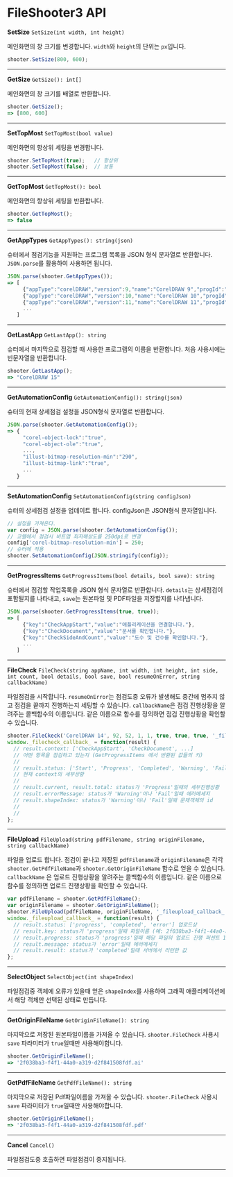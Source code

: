 # FileShooter3 API

**SetSize** `SetSize(int width, int height)`

메인화면의 창 크기를 변경합니다. `width`와 `height`의 단위는 `px`입니다.
```javascript
shooter.SetSize(800, 600);
```
---

**GetSize** `GetSize(): int[]`

메인화면의 창 크기를 배열로 반환합니다.
```javascript
shooter.GetSize();
=> [800, 600]
```
---

**SetTopMost** `SetTopMost(bool value)`

메인화면의 항상위 세팅을 변경합니다.
```javascript
shooter.SetTopMost(true);   // 항상위
shooter.SetTopMost(false);  // 보통
```
---

**GetTopMost** `GetTopMost(): bool`

메인화면의 항상위 세팅을 반환합니다.
```javascript
shooter.GetTopMost();
=> false
```
---
**GetAppTypes** `GetAppTypes(): string(json)`

슈터에서 점검기능을 지원하는 프로그램 목록을 JSON 형식 문자열로 반환합니다. `JSON.parse`를 활용하여 사용하면 됩니다.
```javascript
JSON.parse(shooter.GetAppTypes());
=> [
     {"appType":"corelDRAW","version":9,"name":"CorelDRAW 9","progId":"CorelDRAW.Application.9","compatibility":"x86"},
     {"appType":"corelDRAW","version":10,"name":"CorelDRAW 10","progId":"CorelDRAW.Application.10","compatibility":"x86"},
     {"appType":"corelDRAW","version":11,"name":"CorelDRAW 11","progId":"CorelDRAW.Application.11","compatibility":"x86"},
     ...
   ]
```
---

**GetLastApp** `GetLastApp(): string`

슈터에서 마지막으로 점검할 때 사용한 프로그램의 이름을 반환합니다. 처음 사용시에는 빈문자열을 반환합니다.
```javascript
shooter.GetLastApp();
=> "CorelDRAW 15"
```
---

**GetAutomationConfig** `GetAutomationConfig(): string(json)`

슈터의 현재 상세점검 설정을 JSON형식 문자열로 반환합니다.
```javascript
JSON.parse(shooter.GetAutomationConfig());
=> {
     "corel-object-lock":"true",
     "corel-object-ole":"true",
     ...,
     "illust-bitmap-resolution-min":"290",
     "illust-bitmap-link":"true",
     ...
   }
```
---

**SetAutomationConfig** `SetAutomationConfig(string configJson)`

슈터의 상세점검 설정을 업데이트 합니다. configJson은 JSON형식 문자열입니다.
```javascript
// 설정을 가져온다.
var config = JSON.parse(shooter.GetAutomationConfig());
// 코렐에서 점검시 비트맵 최저해상도를 250dpi로 변경
config['corel-bitmap-resolution-min'] = 250;
// 슈터에 적용
shooter.SetAutomationConfig(JSON.stringify(config));
```
---

**GetProgressItems** `GetProgressItems(bool details, bool save): string`

슈터에서 점검할 작업목록을 JSON 형식 문자열로 반환합니다. `details`는 상세점검이 포함될지를 나타내고, `save`는 원본파일 및 PDF파일을 저장할지를 나타냅니다.
```javascript
JSON.parse(shooter.GetProgressItems(true, true));
=> [
     {"key":"CheckAppStart","value":"애플리케이션을 연결합니다."},
     {"key":"CheckDocument","value":"문서를 확인합니다."},
     {"key":"CheckSideAndCount","value":"도수 및 건수를 확인합니다."},
     ...
   ]
```
---

**FileCheck** `FileCheck(string appName, int width, int height, int side, int count, bool details, bool save, bool resumeOnError, string callbackName)`

파일점검을 시작합니다. `resumeOnError`는 점검도중 오류가 발생해도 중간에 멈추지 않고 점검을 끝까지 진행하는지 세팅할 수 있습니다. `callbackName`은 점검 진행상황을 알려주는 콜백함수의 이름입니다. 같은 이름으로 함수를 정의하면 점검 진행상황을 확인할 수 있습니다.
```javascript
shooter.FileCkeck('CorelDRAW 14', 92, 52, 1, 1, true, true, true, '_filecheck_callback_';
window._filecheck_callback_ = function(result) {
  // result.context: ['CheckAppStart', 'CheckDocument', ...] 
  // 어떤 항목을 점검하고 있는지 (GetProgressItems 에서 반환된 값들의 키)
  //
  // result.status: ['Start', 'Progress', 'Completed', 'Warning', 'Fail']
  // 현재 context의 세부상황
  //
  // result.current, result.total: status가 'Progress'일때의 세부진행상황
  // result.errorMessage: status가 'Warning'이나 'Fail'일때 에러메세지
  // result.shapeIndex: status가 'Warning'이나 'Fail'일때 문제객체의 id
  //
  // 
};
```
---

**FileUpload** `FileUpload(string pdfFilename, string originFilename, string callbackName)`

파일을 업로드 합니다. 점검이 끝나고 저장된 `pdfFilename`과 `originFilename`은 각각 `shooter.GetPdfFileName`과 `shooter.GetOriginFileName` 함수로 얻을 수 있습니다. `callbackName` 은 업로드 진행상황을 알려주는 콜백함수의 이름입니다. 같은 이름으로 함수를 정의하면 업로드 진행상황을 확인할 수 있습니다.
```javascript
var pdfFilename = shooter.GetPdfFileName();
var originFilename = shooter.GetOriginFileName();
shooter.FileUpload(pdfFileName, originFileName, '_fileupload_callback_');
window._fileupload_callback_ = function(result) {
  // result.status: ['progress', 'completed', 'error'] 업로드상
  // result.key: status가 'progress'일때 파일이름 (예: 2f038ba3-f4f1-44a0-a319-d2f841508fdf_pdf)
  // result.progress: status가 'progress'일때 해당 파일의 업로드 진행 퍼센트 1~100
  // result.message: status가 'error'일때 에러메세지
  // result.result: status가 'completed'일때 서버에서 리턴한 값
};
```
---

**SelectObject** `SelectObject(int shapeIndex)`

파일점검중 객체에 오류가 있을때 얻은 `shapeIndex`를 사용하여 그래픽 애플리케이션에서 해당 객체만 선택된 상태로 만듭니다.

---

**GetOriginFileName** `GetOriginFileName(): string`

마지막으로 저장된 원본파일이름을 가져올 수 있습니다. `shooter.FileCheck` 사용시 `save` 파라미터가 `true`일때만 사용해야합니다.
```javascript
shooter.GetOriginFileName();
=> '2f038ba3-f4f1-44a0-a319-d2f841508fdf.ai'
```
---
**GetPdfFileName** `GetPdfFileName(): string`

마지막으로 저장된 Pdf파일이름을 가져올 수 있습니다. `shooter.FileCheck` 사용시 `save` 파라미터가 `true`일때만 사용해야합니다.
```javascript
shooter.GetOriginFileName();
=> '2f038ba3-f4f1-44a0-a319-d2f841508fdf.pdf'
```
---

**Cancel** `Cancel()`

파일점검도중 호출하면 파일점검이 중지됩니다.

---
